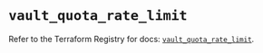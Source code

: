 # `vault_quota_rate_limit`

Refer to the Terraform Registry for docs: [`vault_quota_rate_limit`](https://registry.terraform.io/providers/hashicorp/vault/4.7.0/docs/resources/quota_rate_limit).
